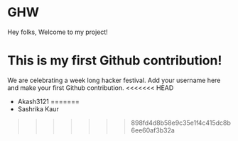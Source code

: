 # GHW

Hey folks,
Welcome to my project!

# This is my first Github contribution!

We are celebrating a week long hacker festival. Add your username here and make your first Github contribution.
<<<<<<< HEAD
- Akash3121
=======
- Sashrika Kaur
>>>>>>> 898fd4d8b58e9c35e1f4c415dc8b6ee60af3b32a
